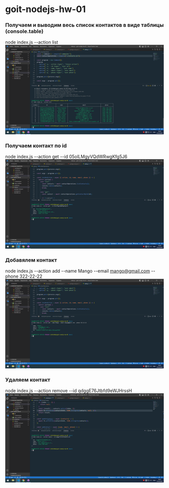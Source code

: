 # goit-nodejs-hw-01

### Получаем и выводим весь список контактов в виде таблицы (console.table)

node index.js --action list
![image](https://github.com/yuri69k/goit-nodejs-hw-01/blob/main/1.png)

### Получаем контакт по id

node index.js --action get --id 05olLMgyVQdWRwgKfg5J6
![image](https://github.com/yuri69k/goit-nodejs-hw-01/blob/main/2.png)

### Добавялем контакт

node index.js --action add --name Mango --email mango@gmail.com --phone 322-22-22
![image](https://github.com/yuri69k/goit-nodejs-hw-01/blob/main/3.png)

### Удаляем контакт

node index.js --action remove --id qdggE76Jtbfd9eWJHrssH
![image](https://github.com/yuri69k/goit-nodejs-hw-01/blob/main/4.png)
